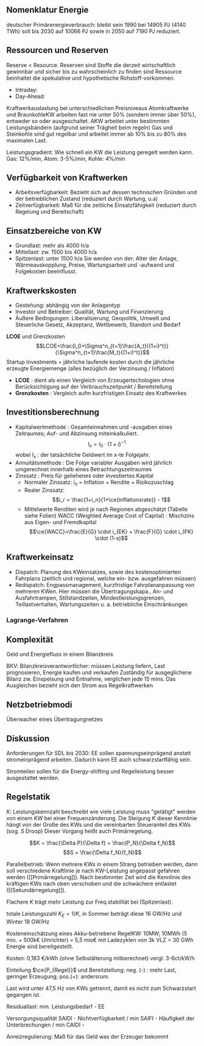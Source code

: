 ## Nomenklatur Energie
deutscher Primärenergieverbrauch: bleibt sein 1990 bei 14905 PJ (4140 TWh) soll bis 2030 auf 10066 PJ sowie in 2050 auf 7190 PJ reduziert.

## Ressourcen und Reserven
Reserve < Resource. 
Reserven sind Stoffe die derzeit wirtschaftlich gewinnbar und sicher bis zu wahrscheinlich zu finden sind
Ressource beinhaltet die spekulative und hypothetische Rohstoff-vorkommen.
- Intraday:
- Day-Ahead: 

Kraftwerkauslastung bei unterschiedlichen Preisniveaus
Atomkraftwerke und BraunkohleKW arbeiten fast nie unter 50% (sondern immer über 50%), entweder so oder ausgeschaltet.
AKW arbeitet unter bestimmten Leistungsbändern (aufgrund seiner Trägheit beim regeln)
Gas und Steinkohle sind gut regelbar und arbeitet immer ab 10% bis zu 80% des maximalen Last.

Leistungsgradient: Wie schnell ein KW die Leistung geregelt werden kann. Gas: 12%/min, Atom: 3-5%/min, Kohle: 4%/min

## Verfügbarkeit von Kraftwerken
- Arbeitsverfügbarkeit: Bezieht sich auf dessen technischen Gründen und der betrieblichen Zustand (reduziert durch Wartung, u.a)
- Zeitverfügbarkeit: Maß für die zeitliche Einsatzfähigkeit (reduziert durch Regelung und Bereitschaft)

## Einsatzbereiche von KW
- Grundlast: mehr als 4000 h/a
- Mittellast: zw. 1500 bis 4000 h/a
- Spitzenlast: unter 1500 h/a
Sie werden von der; Alter der Anlage, Wärmeauskopplung, Preise, Wartungsarbeit und -aufwand und Folgekosten beeinflusst.

## Kraftwerkskosten
- Gestehung: abhängig von der Anlagentyp
- Investor und Betreiber: Qualität, Wartung und Finanzierung
- Äußere Bedingungen: Liberalisierung, Geopolitik, Umwelt und Steuerliche Gesetz, Akzeptanz, Wettbewerb, Standort und Bedarf

**LCOE** und Grenzkosten
$$LCOE=\frac{I_0+\Sigma^n_{t=1}\frac{A_t}{(1+i)^t}}{\Sigma^n_{t=1}\frac{M_t}{(1+i)^t}}$$
Startup Investments + jährliche laufende kosten durch die jährliche erzeugte Energiemenge (alles bezüglich der Verzinsung / Inflation)
- **LCOE** : dient als einen Vergleich von Erzeugertechologien ohne Berücksichtigung auf der Verbrauchszeitpunkt / Bereitstellung
- **Grenzkosten** : Vergleich aufm kurzfristigen Einsatz des Kraftwerkes

## Investitionsberechnung
- Kapitalwertmethode : Gesamteinnahmen und -ausgaben eines Zeitraumes; Auf- und Abzinsung miteinkalkuliert.
  $$I_x=I_0 \cdot (1+i)^{-1}$$
  wobei $I_x$ : der tatsächliche Geldwert im x-te Folgejahr.
- Annuitätsmethode : Die Folge variabler Ausgaben wird jährlich umgerechnet innerhalb eines Betrachtungszeitraumes
- Zinssatz :
	Preis für geliehenes oder investiertes Kapital
	- Normaler Zinssatz: $i_n$ = Inflation + Rendite + Risikozuschlag
	- Realer Zinssatz: $$i_r = \frac{1+i_n}{1+\ce{inflationsrate}} - 1$$
	- Mittelwerte Renditen wird je nach Regionen abgeschätzt (Tabelle siehe Folien)
	WACC (Weighted Average Cost of Capital) : Mischzins aus Eigen- und Fremdkapital
	$$\ce{WACC}=\frac{E}{G} \cdot i_{EK} + \frac{F}{G} \cdot i_{FK} \cdot (1-s)$$
## Kraftwerkeinsatz
- Dispatch: Planung des KWeinsatzes, sowie des kostenoptimierten Fahrplans (zeitlich und regional, welche ein- bzw. ausgefahren müssen)
- Redispatch: Engpassmanagement, kurzfristige Fahrplananpassung von mehreren KWen. Hier müssen die Übertragungskapa., An- und Ausfahrtrampen, Stillstandzeiten, Mindestleistungsgrenzen, Teillastverhalten, Wartungszeiten u. a. betriebliche Einschränkungen

### Lagrange-Verfahren

## Komplexität
Geld und Energiefluss in einem Bilanzkreis

BKV: Bilanzkreisverantwortlicher: müssen Leistung liefern, Last prognosieren, Energie kaufen und verkaufen
Zuständig für ausgeglichene Bilanz zw. Einspeisung und Entnahme, verglichen jede 15 mins. Das Ausgleichen bezieht sich den Strom aus Regelkraftwerken

## Netzbetriebmodi
Überwacher eines Übertragungnetzes

## Diskussion
Anforderungen für SDL bis 2030: EE sollen spannungseinprägend anstatt stromeinprägend arbeiten. Dadurch kann EE auch schwarzstartfähig sein.

Stromteilen sollen für die Energy-shifting und Regelleistung besser ausgestattet werden.

## Regelstatik
$K$: Leistungskennzahl beschreibt wie viele Leistung muss "getätigt" werden von einem KW bei einer Frequenzänderung. Die Steigung $K$ dieser Kennlinie hängt von der Große des KWs und die vereinbarten Steueranteil des KWs (sog. $S$ Droop) Dieser Vorgang heißt auch Primärregelung.

$$K = \frac{\Delta P}{\Delta f} = \frac{P_N}{\Delta f_N}$$
$$S = \frac{\Delta f_N}{f_N}$$

Parallelbetrieb:
Wenn mehrere KWs in einem Strang betrieben werden, dann soll verschiedene Kraftlinie je nach KW-Leistung angepasst gefahren werden ([[Primärregelung]]). Nach bestimmter Zeit wird die Kennlinie des kräftigen KWs nach oben verschoben und die schwächere entlastet ([[Sekundärregelung]]).

Flachere $K$ trägt mehr Leistung zur Freq.stabilität bei (Spitzenlast).

totale Leistungszahl $K_E = 1/K$, in Sommer beträgt diese 16 GW/Hz und Winter 18 GW/Hz

Kosteneinschätzung eines Akku-betriebene RegelKW:
10MW; 10MWh (5 mio. + 500k€  Umrichter) = 5,5 mio€
mit Ladezyklen von 3k VLZ = 30 GWh Energie sind bereitgestellt.

Kosten: 0,183 €/kWh (ohne Selbstälterung mitberechnet) vergl. 3-6ct/kW/h

Einteilung $\ce{P_{Regel}}$ und Bereitstellung: neg. (-) : mehr Last, geringer Erzeugung; pos.(+): andersrum.

Last wird unter 47,5 Hz von KWs getrennt, damit es nicht zum Schwarzstart gegangen ist.

Residuallast: min. Leistungsbedarf - EE

Versorgungsqualität
SAIDI - Nichtverfügbarkeit / min
SAIFI - Häufigkeit der Unterbrechungen / min
CAIDI - 

Anreizregulierung: Maß für das Geld was der Erzeuger bekommt